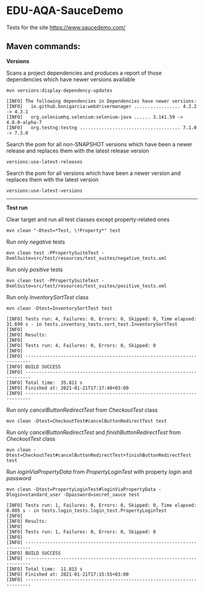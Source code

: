 # EDU-AQA-SauceDemo
Tests for the site https://www.saucedemo.com/

**Maven commands:**
--------------

**Versions**

Scans a project dependencies and produces a report of those dependencies which have newer versions available

`mvn versions:display-dependency-updates`

```
[INFO] The following dependencies in Dependencies have newer versions:
[INFO]   io.github.bonigarcia:webdrivermanager ................. 4.2.2 -> 4.3.1
[INFO]   org.seleniumhq.selenium:selenium-java ...... 3.141.59 -> 4.0.0-alpha-7
[INFO]   org.testng:testng ..................................... 7.1.0 -> 7.3.0
```

Search the pom for all non-SNAPSHOT versions which have been a newer release and replaces them with the latest release version

`versions:use-latest-releases`

Search the pom for all versions which have been a newer version and replaces them with the latest version

`versions:use-latest-versions`

---

**Test run**

Clear target and run all test classes except property-related ones

`mvn clean "-Dtest=*Test, \!Property*" test`

Run only _negative_ tests

`mvn clean test -PPropertySuiteTest -DxmlSuite=src/test/resources/test_suites/negative_tests.xml`

Run only _positive_ tests

`mvn clean test -PPropertySuiteTest -DxmlSuite=src/test/resources/test_suites/positive_tests.xml`

Run only _InventorySortTest_ class

`mvn clean -Dtest=InventorySortTest test`
```
[INFO] Tests run: 4, Failures: 0, Errors: 0, Skipped: 0, Time elapsed: 31.699 s - in tests.inventory_tests.sort_test.InventorySortTest
[INFO]
[INFO] Results:
[INFO]
[INFO] Tests run: 4, Failures: 0, Errors: 0, Skipped: 0
[INFO]
[INFO] ------------------------------------------------------------------------
[INFO] BUILD SUCCESS
[INFO] ------------------------------------------------------------------------
[INFO] Total time:  35.811 s
[INFO] Finished at: 2021-01-21T17:17:48+03:00
[INFO] ------------------------------------------------------------------------
```

Run only _cancelButtonRedirectTest_ from _CheckoutTest_ class

`mvn clean -Dtest=CheckoutTest#cancelButtonRedirectTest test`

Run only _cancelButtonRedirectTest_ and _finishButtonRedirectTest_ from _CheckoutTest_ class

`mvn clean -Dtest=CheckoutTest#cancelButtonRedirectTest+finishButtonRedirectTest test`

Run _loginViaPropertyData_ from _PropertyLoginTest_ with property _login_ and _password_

`mvn clean -Dtest=PropertyLoginTest#loginViaPropertyData -Dlogin=standard_user -Dpassword=secret_sauce test`
```
[INFO] Tests run: 1, Failures: 0, Errors: 0, Skipped: 0, Time elapsed: 8.005 s - in tests.login_tests.login_test.PropertyLoginTest
[INFO]
[INFO] Results:
[INFO]
[INFO] Tests run: 1, Failures: 0, Errors: 0, Skipped: 0
[INFO]
[INFO] ------------------------------------------------------------------------
[INFO] BUILD SUCCESS
[INFO] ------------------------------------------------------------------------
[INFO] Total time:  11.815 s
[INFO] Finished at: 2021-01-21T17:15:55+03:00
[INFO] ------------------------------------------------------------------------
```